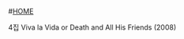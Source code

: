  #[HOME](https://github.com/GeekInTheClass/Coldplay/blob/master/README.md)

4집 Viva la Vida or Death and All His Friends (2008)
